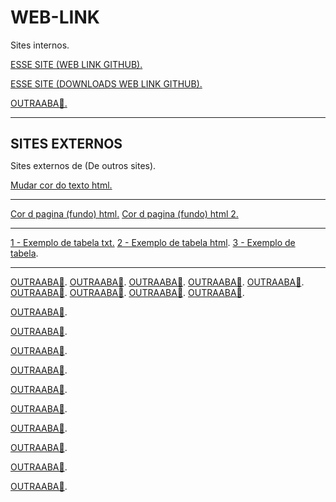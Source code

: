 # WEB-LINK



Sites internos.


<!------------------------------------------------------>
<!------------------------------------------------------>
<a href="https://github.com/santos246/WEB-LINK
" target="_blank">ESSE SITE (WEB LINK GITHUB).</a>
<!------------------------------------------------------>
<a href="https://github.com/santos246/WEB-LINK/archive/refs/heads/main.zip" target="_blank">ESSE SITE (DOWNLOADS WEB LINK GITHUB).</a>
<!------------------------------------------------------>
<a href="LINK🔴" target="_blank">OUTRAABA🔴.</a>
<!------------------------------------------------------>



<HR/>

<h1 style="font-size:150%">SITES EXTERNOS</h1>
Sites externos de (De outros sites).

<!------------------------------------------------------>
<a href="https://www.gsigma.ufsc.br/~popov/aulas/bd1/progweb/basicow95/fontes.html" target="_blank">Mudar cor do texto html.</a>
<!------------------------------------------------------>
<hr/>
<!------------------------------------------------------>
<a href="https://www.htmlprogressivo.net/2013/08/bgcolor-Como-mudar-a-cor-de-fundo-de-um-site-A-tabela-de-cores.html" target="_blank">Cor d pagina (fundo) html.</a>
<!------------------------------------------------------>
<a href="https://pt.wikihow.com/Configurar-Cores-de-Fundo-em-HTML" target="_blank">Cor d pagina (fundo) html 2.</a>
<!------------------------------------------------------>
<hr/>
<!------------------------------------------------------>
<a href="TABELA.txt" target="_blank">1 - Exemplo de tabela txt.</a>
<!------------------------------------------------------>
<a href="TABELA.html" target="_blank">2 - Exemplo de tabela html</a>.
<!------------------------------------------------------>
<a href="https://raw.githubusercontent.com/santos246/WEB-LINK/main/TABELA.html" target="_blank">3 - Exemplo de tabela</a>.
<!------------------------------------------------------>
<hr/>
<!------------------------------------------------------>
<a href="LINK🔴" target="_blank">OUTRAABA🔴</a>.
<!------------------------------------------------------>
<a href="LINK🔴" target="_blank">OUTRAABA🔴</a>.
<!------------------------------------------------------>
<a href="LINK🔴" target="_blank">OUTRAABA🔴</a>.
<!------------------------------------------------------>
<a href="LINK🔴" target="_blank">OUTRAABA🔴</a>.
<!------------------------------------------------------>
<a href="LINK🔴" target="_blank">OUTRAABA🔴</a>.
<!------------------------------------------------------>
<a href="LINK🔴" target="_blank">OUTRAABA🔴</a>.
<!------------------------------------------------------>
<a href="LINK🔴" target="_blank">OUTRAABA🔴</a>.
<!------------------------------------------------------>
<a href="LINK🔴" target="_blank">OUTRAABA🔴</a>.
<!------------------------------------------------------>
<a href="LINK🔴" target="_blank">OUTRAABA🔴</a>.
<!------------------------------------------------------>










<!------------------------------------------------------>
<a href="LINK🔴" target="_blank">OUTRAABA🔴</a>.
<!------------------------------------------------------>
<a href="LINK🔴" target="_blank">OUTRAABA🔴</a>.
<!------------------------------------------------------>
<a href="LINK🔴" target="_blank">OUTRAABA🔴</a>.
<!------------------------------------------------------>
<a href="LINK🔴" target="_blank">OUTRAABA🔴</a>.
<!------------------------------------------------------>
<a href="LINK🔴" target="_blank">OUTRAABA🔴</a>.
<!------------------------------------------------------>
<a href="LINK🔴" target="_blank">OUTRAABA🔴</a>.
<!------------------------------------------------------>
<a href="LINK🔴" target="_blank">OUTRAABA🔴</a>.
<!------------------------------------------------------>
<a href="LINK🔴" target="_blank">OUTRAABA🔴</a>.
<!------------------------------------------------------>
<a href="LINK🔴" target="_blank">OUTRAABA🔴</a>.
<!------------------------------------------------------>
<a href="LINK🔴" target="_blank">OUTRAABA🔴</a>.
<!------------------------------------------------------>

































